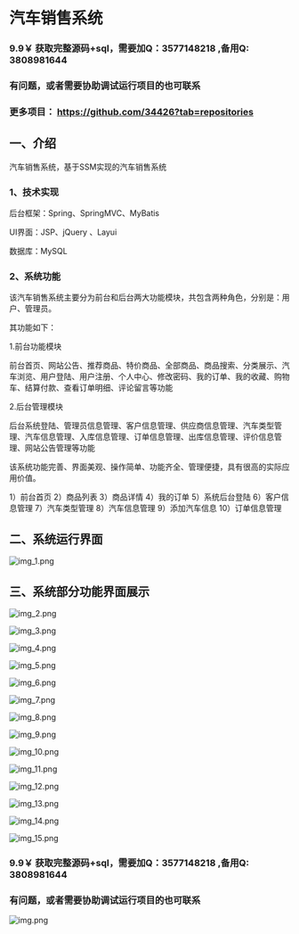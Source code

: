 # 汽车销售系统


### 9.9￥ 获取完整源码+sql，需要加Q：3577148218 ,备用Q: 3808981644
### 有问题，或者需要协助调试运行项目的也可联系
### 更多项目： https://github.com/34426?tab=repositories



## 一、介绍

汽车销售系统，基于SSM实现的汽车销售系统

### 1、技术实现

后台框架：Spring、SpringMVC、MyBatis

UI界面：JSP、jQuery 、Layui

数据库：MySQL

### 2、系统功能

该汽车销售系统主要分为前台和后台两大功能模块，共包含两种角色，分别是：用户、管理员。

其功能如下：

1.前台功能模块

前台首页、网站公告、推荐商品、特价商品、全部商品、商品搜索、分类展示、汽车浏览、用户登陆、用户注册、个人中心、修改密码、我的订单、我的收藏、购物车、结算付款、查看订单明细、评论留言等功能

2.后台管理模块

后台系统登陆、管理员信息管理、客户信息管理、供应商信息管理、汽车类型管理、汽车信息管理、入库信息管理、订单信息管理、出库信息管理、评价信息管理、网站公告管理等功能

该系统功能完善、界面美观、操作简单、功能齐全、管理便捷，具有很高的实际应用价值。

1）前台首页
2）商品列表
3）商品详情
4）我的订单
5）系统后台登陆
6）客户信息管理
7）汽车类型管理
8）汽车信息管理
9）添加汽车信息
10）订单信息管理

## 二、系统运行界面

![img_1.png](imgs/img_1.png)


## 三、系统部分功能界面展示

![img_2.png](imgs/img_2.png)

![img_3.png](imgs/img_3.png)

![img_4.png](imgs/img_4.png)

![img_5.png](imgs/img_5.png)

![img_6.png](imgs/img_6.png)

![img_7.png](imgs/img_7.png)

![img_8.png](imgs/img_8.png)

![img_9.png](imgs/img_9.png)

![img_10.png](imgs/img_10.png)

![img_11.png](imgs/img_11.png)

![img_12.png](imgs/img_12.png)

![img_13.png](imgs/img_13.png)

![img_14.png](imgs/img_14.png)

![img_15.png](imgs/img_15.png)


### 9.9￥ 获取完整源码+sql，需要加Q：3577148218 ,备用Q: 3808981644
### 有问题，或者需要协助调试运行项目的也可联系
![img.png](img.png)
